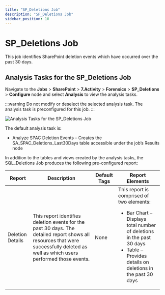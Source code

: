 ```yaml
---
title: "SP_Deletions Job"
description: "SP_Deletions Job"
sidebar_position: 10
---
```


# SP_Deletions Job

This job identifies SharePoint deletion events which have occurred over the past 30 days.

## Analysis Tasks for the SP_Deletions Job

Navigate to the **Jobs** > **SharePoint** > **7.Activity** > **Forensics** > **SP_Deletions** >
**Configure** node and select **Analysis** to view the analysis tasks.

:::warning
Do not modify or deselect the selected analysis task. The analysis task is
preconfigured for this job.
:::


![Analysis Tasks for the SP_Deletions Job](/images/accessanalyzer/12.0/solutions/sharepoint/activity/forensics/deletionsanalysis.webp)

The default analysis task is:

- Analyze SPAC Deletion Events – Creates the SA_SPAC_Deletions_Last30Days table accessible under the
  job’s Results node

In addition to the tables and views created by the analysis tasks, the SQL_Deletions Job produces
the following pre-configured report:

| Report           | Description                                                                                                                                                                        | Default Tags | Report Elements                                                                                                                                                                                  |
| ---------------- | ---------------------------------------------------------------------------------------------------------------------------------------------------------------------------------- | ------------ | ------------------------------------------------------------------------------------------------------------------------------------------------------------------------------------------------ |
| Deletion Details | This report identifies deletion events for the past 30 days. The detailed report shows all resources that were successfully deleted as well as which users performed those events. | None         | This report is comprised of two elements: <ul><li>Bar Chart – Displays total number of deletions in the past 30 days</li><li>Table – Provides details on deletions in the past 30 days</li></ul> |
